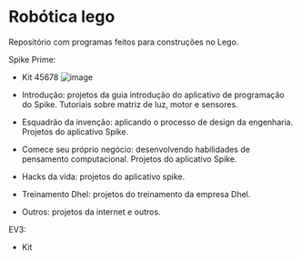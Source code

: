 # Robótica lego
Repositório com programas feitos para construções  no Lego.

Spike Prime:

- Kit 45678
![image](https://user-images.githubusercontent.com/38875003/156953929-9489195f-0d14-43b0-965b-59d8a0e1a7e3.png)

- Introdução: projetos da guia introdução do aplicativo de programação do Spike. Tutoriais sobre matriz de luz, motor e sensores.
- Esquadrão da invenção: aplicando o processo de design da engenharia. Projetos do aplicativo Spike.
- Comece seu próprio negócio: desenvolvendo habilidades de pensamento computacional. Projetos do aplicativo Spike.
- Hacks da vida: projetos do aplicativo spike.
- Treinamento Dhel: projetos do treinamento da empresa Dhel.
- Outros: projetos da internet e outros.

EV3:

- Kit 
